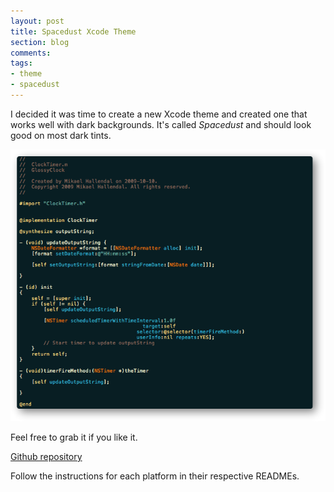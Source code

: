 ```yaml
---
layout: post
title: Spacedust Xcode Theme
section: blog
comments:
tags:
- theme
- spacedust
---
```


I decided it was time to create a new Xcode theme and created one that works well with dark backgrounds. It's called _Spacedust_ and should look good on most dark tints.

<img src="/images/posts/spacedust-xcode-theme.png"/>

Feel free to grab it if you like it.

[Github repository](https://github.com/mhallendal/spacedust-theme)

Follow the instructions for each platform in their respective READMEs.

